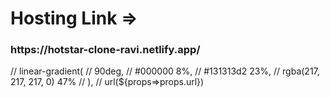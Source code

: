 <h1>Hosting Link =></h1>
<h3>https://hotstar-clone-ravi.netlify.app/</h3>

// linear-gradient(
//   90deg,
//   #000000 8%,
//   #131313d2 23%,
//   rgba(217, 217, 217, 0) 47%
// ),
// url(${props=>props.url})